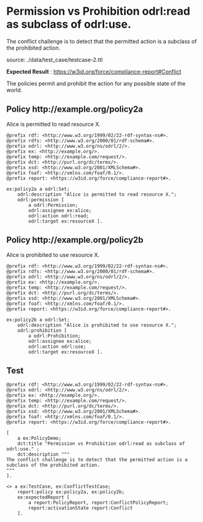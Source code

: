 # Permission vs Prohibition odrl:read as subclass of odrl:use.

 The conflict challenge is to detect that the permitted action is a subclass of the prohibited action. 

source: ./data/test_case/testcase-2.ttl

**Expected Result** : https://w3id.org/force/compliance-report#Conflict

The policies permit and prohibit the action for any possible state of the world.

<h2>Policy <span>http://example.org/policy2a</span></h2>

Alice is permitted to read resource X.

```
@prefix rdf: <http://www.w3.org/1999/02/22-rdf-syntax-ns#>.
@prefix rdfs: <http://www.w3.org/2000/01/rdf-schema#>.
@prefix odrl: <http://www.w3.org/ns/odrl/2/>.
@prefix ex: <http://example.org/>.
@prefix temp: <http://example.com/request/>.
@prefix dct: <http://purl.org/dc/terms/>.
@prefix xsd: <http://www.w3.org/2001/XMLSchema#>.
@prefix foaf: <http://xmlns.com/foaf/0.1/>.
@prefix report: <https://w3id.org/force/compliance-report#>.

ex:policy2a a odrl:Set;
    odrl:description "Alice is permitted to read resource X.";
    odrl:permission [
        a odrl:Permission;
        odrl:assignee ex:alice;
        odrl:action odrl:read;
        odrl:target ex:resourceX ].
```

<h2>Policy <span>http://example.org/policy2b</span></h2>

Alice is prohibited to use resource X.

```
@prefix rdf: <http://www.w3.org/1999/02/22-rdf-syntax-ns#>.
@prefix rdfs: <http://www.w3.org/2000/01/rdf-schema#>.
@prefix odrl: <http://www.w3.org/ns/odrl/2/>.
@prefix ex: <http://example.org/>.
@prefix temp: <http://example.com/request/>.
@prefix dct: <http://purl.org/dc/terms/>.
@prefix xsd: <http://www.w3.org/2001/XMLSchema#>.
@prefix foaf: <http://xmlns.com/foaf/0.1/>.
@prefix report: <https://w3id.org/force/compliance-report#>.

ex:policy2b a odrl:Set;
    odrl:description "Alice is prohibited to use resource X.";
    odrl:prohibition [
        a odrl:Prohibition;
        odrl:assignee ex:alice;
        odrl:action odrl:use;
        odrl:target ex:resourceX ].
```

## Test

```
@prefix rdf: <http://www.w3.org/1999/02/22-rdf-syntax-ns#>.
@prefix odrl: <http://www.w3.org/ns/odrl/2/>.
@prefix ex: <http://example.org/>.
@prefix temp: <http://example.com/request/>.
@prefix dct: <http://purl.org/dc/terms/>.
@prefix xsd: <http://www.w3.org/2001/XMLSchema#>.
@prefix foaf: <http://xmlns.com/foaf/0.1/>.
@prefix report: <https://w3id.org/force/compliance-report#>.

[ 
    a ex:PolicyDemo;
    dct:title "Permission vs Prohibition odrl:read as subclass of odrl:use." ;
    dct:description """
The conflict challenge is to detect that the permitted action is a
subclass of the prohibited action.
"""
].
    
<> a ex:TestCase, ex:ConflictTestCase;
    report:policy ex:policy2a, ex:policy2b;
    ex:expectedReport [
        a report:PolicyReport, report:ConflictPolicyReport;
        report:activationState report:Conflict
    ].

```
